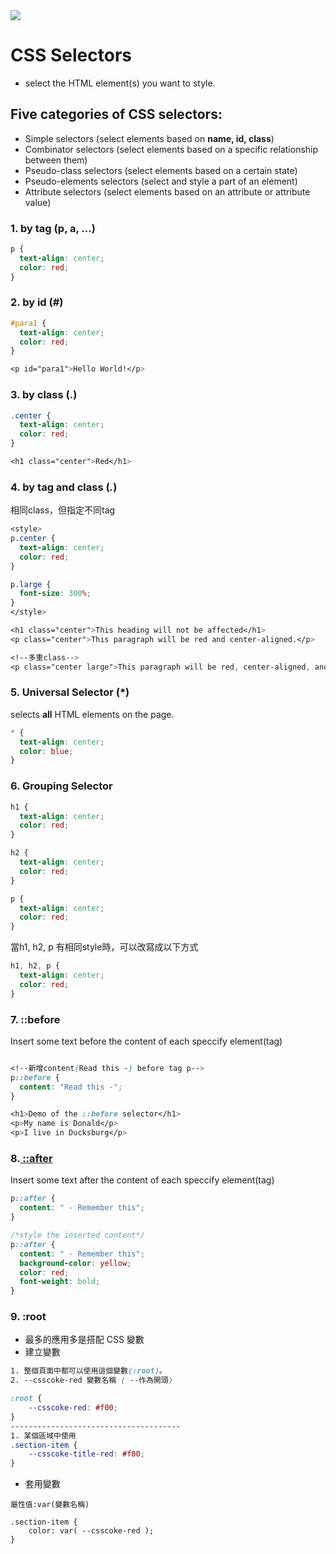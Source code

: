 <img src = 'https://www.w3schools.com/css/img_selector.gif'>


# CSS Selectors
- select the HTML element(s) you want to style.

## Five categories of CSS selectors:

- Simple selectors (select elements based on **name, id, class**)
- Combinator selectors (select elements based on a specific relationship between them)
- Pseudo-class selectors (select elements based on a certain state)
- Pseudo-elements selectors (select and style a part of an element)
- Attribute selectors (select elements based on an attribute or attribute value)

### 1. by tag (p, a, ...)
```css
p {
  text-align: center;
  color: red;
}
```
### 2. by id (#)
```css
#para1 {
  text-align: center;
  color: red;
}

<p id="para1">Hello World!</p>
```

### 3. by class (.)
```css
.center {
  text-align: center;
  color: red;
}

<h1 class="center">Red</h1>
```
### 4. by tag and class (_._)
相同class，但指定不同tag
```css
<style>
p.center {
  text-align: center;
  color: red;
}

p.large {
  font-size: 300%;
}
</style>

<h1 class="center">This heading will not be affected</h1>
<p class="center">This paragraph will be red and center-aligned.</p>

<!--多重class-->
<p class="center large">This paragraph will be red, center-aligned, and in a large font-size.</p> 

```
### 5. Universal Selector (*)
selects **all** HTML elements on the page.

```css
* {
  text-align: center;
  color: blue;
}
```
### 6. Grouping Selector
```css
h1 {
  text-align: center;
  color: red;
}

h2 {
  text-align: center;
  color: red;
}

p {
  text-align: center;
  color: red;
}
```
當h1, h2, p 有相同style時，可以改寫成以下方式
```css
h1, h2, p {
  text-align: center;
  color: red;
}
```

### 7. ::before
Insert some text before the content of each speccify element(tag)
```css

<!--新增content(Read this -) before tag p-->
p::before {
  content: "Read this -";
}

<h1>Demo of the ::before selector</h1>
<p>My name is Donald</p>
<p>I live in Ducksburg</p>

```
### 8.<a href = 'https://www.w3schools.com/cssref/tryit.asp?filename=trycss_sel_after'> ::after</a>
Insert some text after the content of each speccify element(tag)
```css
p::after { 
  content: " - Remember this";
}

/*style the inserted content*/
p::after {
  content: " - Remember this";
  background-color: yellow;
  color: red;
  font-weight: bold;
}
```
### 9. :root
- 最多的應用多是搭配 CSS 變數
- 建立變數
```css
1. 整個頁面中都可以使用這個變數(:root)。
2. --csscoke-red 變數名稱 ( --作為開頭)

:root {
	--csscoke-red: #f00;
}
--------------------------------------
1. 某個區域中使用
.section-item {
	--csscoke-title-red: #f00;
}
```
- 套用變數
```
屬性值:var(變數名稱)

.section-item {
	color: var( --csscoke-red );
}
```
